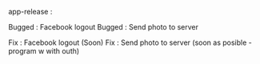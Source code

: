 app-release :

Bugged : Facebook logout 
Bugged : Send photo to server

Fix : Facebook logout (Soon)
Fix : Send photo to server (soon as posible - program w with outh)
